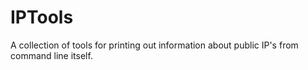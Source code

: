 # IPTools
A collection of tools  for printing out information  about public IP's from command line itself.
